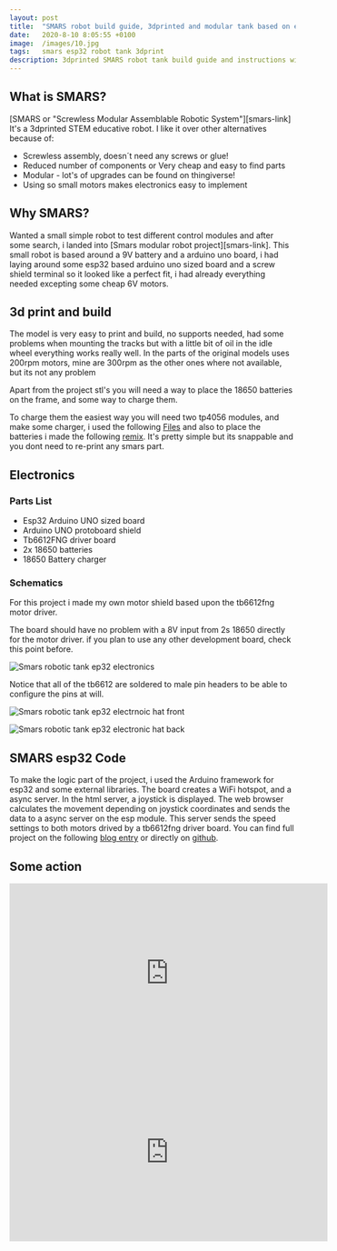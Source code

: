 ```yaml
---
layout: post
title:  "SMARS robot build guide, 3dprinted and modular tank based on esp32 and tb6112fng"
date:   2020-8-10 8:05:55 +0100
image:  /images/10.jpg
tags:   smars esp32 robot tank 3dprint
description: 3dprinted SMARS robot tank build guide and instructions with esp32, tb6612 and wifi async server hotspot control
---
```


## What is SMARS?
[SMARS or "Screwless Modular Assemblable Robotic System"][smars-link] It's a 3dprinted STEM educative robot. I like it over other alternatives because of:
- Screwless assembly, doesn´t need any screws or glue!
- Reduced number of components or  Very cheap and easy to find parts
- Modular - lot's of upgrades can be found on thingiverse!
- Using so small motors makes electronics easy to implement

## Why SMARS?
Wanted a small simple robot to test different control modules and after some search, i landed into [Smars modular robot project][smars-link].
This small robot is based around a 9V battery and a arduino uno board, i had laying around some esp32 based arduino uno sized board and a screw shield terminal so it looked like a perfect fit, i had already everything needed excepting some cheap 6V motors.

## 3d print and build
The model is very easy to print and build, no supports needed, had some problems when mounting the tracks but with a little bit of oil in the idle wheel everything works really well. In the parts of the original models uses 200rpm motors, mine are 300rpm as the other ones where not available, but its not any problem

Apart from the project stl's you will need a way to place the 18650 batteries on the frame, and some way to charge them.

To charge them the easiest way you will need two tp4056 modules, and make some charger, i used the following [Files](https://www.thingiverse.com/thing:2248981) and also to place the batteries i made the following [remix](https://www.thingiverse.com/thing:4720002). It's pretty simple but its snappable and you dont need to re-print any smars part.

## Electronics
### Parts List

- Esp32 Arduino UNO sized board
- Arduino UNO protoboard shield
- Tb6612FNG driver board
- 2x 18650 batteries
- 18650 Battery charger


### Schematics

For this project i made my own motor shield based upon the tb6612fng motor driver.

The board should have no problem with a 8V input from 2s 18650 directly for the motor driver. if you plan to use any other development board, check this point before.

![Smars robotic tank ep32 electronics]({{site.baseurl}}/images/smars_electronics.JPG)

Notice that all of the tb6612 are soldered to male pin headers to be able to configure the pins at will.

![Smars robotic tank ep32 electrnoic hat front]({{site.baseurl}}/images/smars_hat1.jpg)

![Smars robotic tank ep32 electronic hat back]({{site.baseurl}}/images/smars_hat2.jpg)

## SMARS esp32 Code

To make the logic part of the project, i used the Arduino framework for esp32 and some external libraries.
The board creates a WiFi hotspot, and a async server. In the html server, a joystick is displayed. The web browser calculates the movement depending on joystick coordinates and sends the data to a async server on the esp module. This server sends the speed settings to both motors drived by a tb6612fng driver board. You can find full project on the following [blog entry](https://nkmakes.github.io/2020/09/02/esp32-tank-robot-joystick-http-web-control/) or directly on [github](https://github.com/nkmakes/SMARS-esp32).


<script src="https://gist.github.com/nkmakes/d50d0627f8821a73645102e1be1dcb17.js"></script>



## Some action
<iframe width="560" height="315" src="https://www.youtube.com/embed/Z3jsNJ_2ksw" frameborder="0" allow="accelerometer; autoplay; encrypted-media; gyroscope; picture-in-picture" allowfullscreen></iframe>
<iframe width="560" height="315" src="https://www.youtube.com/embed/uIImwilvI2s" frameborder="0" allow="accelerometer; autoplay; encrypted-media; gyroscope; picture-in-picture" allowfullscreen></iframe>





